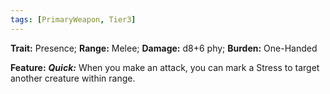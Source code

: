 ```yaml
---
tags: [PrimaryWeapon, Tier3]
---
```

**Trait:** Presence; **Range:** Melee; **Damage:** d8+6 phy; **Burden:** One-Handed

**Feature:** ***Quick:*** When you make an attack, you can mark a Stress to target another creature within range.
